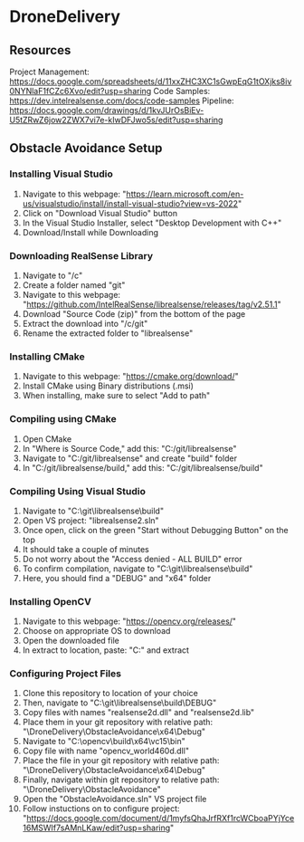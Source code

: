 # DroneDelivery

## Resources
Project Management: https://docs.google.com/spreadsheets/d/11xxZHC3XC1sGwpEqG1tOXjks8iv0NYNlaF1fCZc6Xvo/edit?usp=sharing
Code Samples: https://dev.intelrealsense.com/docs/code-samples
Pipeline: https://docs.google.com/drawings/d/1kvJUrOsBiEv-U5tZRwZ6jow2ZWX7vi7e-kIwDFJwo5s/edit?usp=sharing

## Obstacle Avoidance Setup

### Installing Visual Studio
1) Navigate to this webpage: "https://learn.microsoft.com/en-us/visualstudio/install/install-visual-studio?view=vs-2022"
2) Click on "Download Visual Studio" button
3) In the Visual Studio Installer, select "Desktop Development with C++"
4) Download/Install while Downloading

### Downloading RealSense Library
1) Navigate to "/c"
2) Create a folder named "git"
3) Navigate to this webpage: "https://github.com/IntelRealSense/librealsense/releases/tag/v2.51.1"
4) Download "Source Code (zip)" from the bottom of the page
5) Extract the download into "/c/git"
6) Rename the extracted folder to "librealsense"

### Installing CMake
1) Navigate to this webpage: "https://cmake.org/download/"
2) Install CMake using Binary distributions (.msi)
3) When installing, make sure to select "Add to path"

### Compiling using CMake
1) Open CMake
2) In "Where is Source Code," add this: "C:/git/librealsense"
3) Navigate to "C:/git/librealsense" and create "build" folder
4) In "C:/git/librealsense/build," add this: "C:/git/librealsense/build"

### Compiling Using Visual Studio
1) Navigate to "C:\git\librealsense\build"
2) Open VS project: "librealsense2.sln"
3) Once open, click on the green "Start without Debugging Button" on the top
4) It should take a couple of minutes
5) Do not worry about the "Access denied - ALL BUILD" error
6) To confirm compilation, navigate to "C:\git\librealsense\build"
7) Here, you should find a "DEBUG" and "x64" folder

### Installing OpenCV
1) Navigate to this webpage: "https://opencv.org/releases/"
2) Choose on appropriate OS to download
3) Open the downloaded file
4) In extract to location, paste: "C:\" and extract

### Configuring Project Files
1) Clone this repository to location of your choice
2) Then, navigate to "C:\git\librealsense\build\DEBUG\"
3) Copy files with names "realsense2d.dll" and "realsense2d.lib"
4) Place them in your git repository with relative path: "\DroneDelivery\ObstacleAvoidance\x64\Debug"
5) Navigate to "C:\opencv\build\x64\vc15\bin"
6) Copy file with name "opencv_world460d.dll"
7) Place the file in your git repository with relative path: "\DroneDelivery\ObstacleAvoidance\x64\Debug"
8) Finally, navigate within git repository to relative path: "\DroneDelivery\ObstacleAvoidance"
9) Open the "ObstacleAvoidance.sln" VS project file
10) Follow instuctions on to configure project: "https://docs.google.com/document/d/1myfsQhaJrfRXf1rcWCboaPYjYce16MSWIf7sAMnLKaw/edit?usp=sharing"
